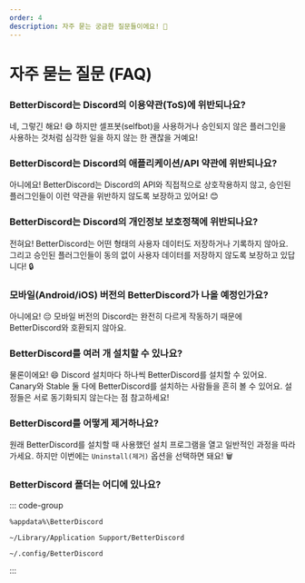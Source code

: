 ```yaml
---
order: 4
description: 자주 묻는 궁금한 질문들이에요! 🤔
---
```


# 자주 묻는 질문 (FAQ)

### BetterDiscord는 Discord의 이용약관(ToS)에 위반되나요?

네, 그렇긴 해요! 😅 하지만 셀프봇(selfbot)을 사용하거나 승인되지 않은 플러그인을 사용하는 것처럼 심각한 일을 하지 않는 한 괜찮을 거예요!

### BetterDiscord는 Discord의 애플리케이션/API 약관에 위반되나요?

아니에요! BetterDiscord는 Discord의 API와 직접적으로 상호작용하지 않고, 승인된 플러그인들이 이런 약관을 위반하지 않도록 보장하고 있어요! 😊

### BetterDiscord는 Discord의 개인정보 보호정책에 위반되나요?

전혀요! BetterDiscord는 어떤 형태의 사용자 데이터도 저장하거나 기록하지 않아요. 그리고 승인된 플러그인들이 동의 없이 사용자 데이터를 저장하지 않도록 보장하고 있답니다! 🔒

### 모바일(Android/iOS) 버전의 BetterDiscord가 나올 예정인가요?

아니에요! 😔 모바일 버전의 Discord는 완전히 다르게 작동하기 때문에 BetterDiscord와 호환되지 않아요.

### BetterDiscord를 여러 개 설치할 수 있나요?

물론이에요! 😄 Discord 설치마다 하나씩 BetterDiscord를 설치할 수 있어요. Canary와 Stable 둘 다에 BetterDiscord를 설치하는 사람들을 흔히 볼 수 있어요. 설정들은 서로 동기화되지 않는다는 점 참고하세요!

### BetterDiscord를 어떻게 제거하나요?

원래 BetterDiscord를 설치할 때 사용했던 설치 프로그램을 열고 일반적인 과정을 따라가세요. 하지만 이번에는 `Uninstall(제거)` 옵션을 선택하면 돼요! 🗑️

### BetterDiscord 폴더는 어디에 있나요?

::: code-group

```console [Windows]
%appdata%\BetterDiscord
```

```console [Mac]
~/Library/Application Support/BetterDiscord
```

```console [Linux]
~/.config/BetterDiscord
```

:::